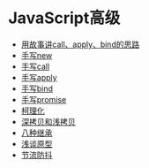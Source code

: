 <!--
 * @Description: 目录
 * @Author: ygp
 * @Date: 2021-02-21 19:06:19
 * @LastEditors: ygp
 * @LastEditTime: 2021-04-05 03:28:14
-->
# JavaScript高级
- [用故事讲call、apply、bind的思路](story/story.js)
- [手写new](write_new.js)
- [手写call](write_call.js)
- [手写apply](write_apply.js)
- [手写bind](write_bind.js)
- [手写promise](write_promise.js)
- [柯理化](curry.js)
- [深拷贝和浅拷贝](write_copy.js)
- [八种继承](inheritance.js)
- [浅谈原型](prototype_chain.js)
- [节流防抖](throttle_debounce.js)


